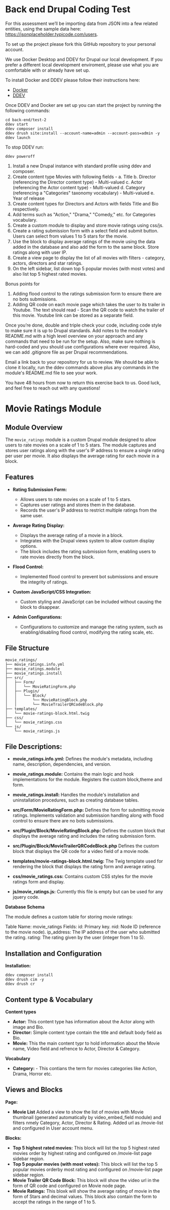 # Back end Drupal Coding Test

For this assessment we’ll be importing data from JSON into a few related entities, using the sample data here: https://jsonplaceholder.typicode.com/users.

To set up the project please fork this GitHub repository to your personal account.  

We use Docker Desktop and DDEV for Drupal our local development. If you prefer a different local development enviroment, please use what you are comfortable with or already have set up.

To install Docker and DDEV please follow their instructions here: 
* [Docker](https://ddev.readthedocs.io/en/latest/users/install/docker-installation/)
* [DDEV](https://ddev.readthedocs.io/en/latest/users/install/ddev-installation/)

Once DDEV and Docker are set up you can start the project by running the following commands:

```
cd back-end/test-2
ddev start
ddev composer install
ddev drush site:install --account-name=admin --account-pass=admin -y
ddev launch
```

To stop DDEV run:
```
ddev poweroff
```

1. Install a new Drupal instance with standard profile using ddev and composer.
2. Create content type Movies with following fields -
  a. Title
  b. Director  (referencing the Director content type) - Multi-valued
  c. Actor (referencing the Actor content type) - Multi-valued
  d. Category (referencing a "Categories" taxonomy vocabulary) - Multi-valued
  e. Year of release
3. Create content types for Directors and Actors with fields Title and Bio respectively.
4. Add terms such as "Action," "Drama," "Comedy," etc. for Categories vocabulary.
5. Create a custom module to display and store movie ratings using css/js.
6. Create a rating submission form with a select field and submit button. Users can select from values 1 to 5 stars for the movie.
7. Use the block to display average ratings of the movie using the data added in the database and also add the form to the same block.
  Store ratings along with user IP.
8. Create a view page to display the list of all movies with filters - category, actors, directors and star ratings.
9. On the left sidebar, list down top 5 popular movies (with most votes) and also list top 5 highest rated movies.

Bonus points for
  1. Adding flood control to the ratings submission form to ensure there are no bots submissions.
  2. Adding QR code on each movie page which takes the user to its trailer in Youtube. The text should read - Scan the QR code to watch the trailer of this movie. Youtube link can be stored as a separate field.


Once you’re done, double and triple check your code, including code style to make sure it is up to Drupal standards. Add notes to the module's README.md with a high level overview on your approach and any commands that need to be run for the setup. Also, make sure nothing is hard-coded and you should use configurations where ever required. Also, we can add .gitignore file as per Drupal recommendations.

Email a link back to your repository for us to review. We should be able to clone it locally, run the ddev commands above plus any commands in the module's README.md file to see your work.

You have 48 hours from now to return this exercise back to us. Good luck, and feel free to reach out with any questions!


# Movie Ratings Module

## Module Overview
The `movie_ratings` module is a custom Drupal module designed to allow users to rate movies on a scale of 1 to 5 stars. The module captures and stores user ratings along with the user's IP address to ensure a single rating per user per movie. It also displays the average rating for each movie in a block.

## Features
- **Rating Submission Form:**
  - Allows users to rate movies on a scale of 1 to 5 stars.
  - Captures user ratings and stores them in the database.
  - Records the user's IP address to restrict multiple ratings from the same user.

- **Average Rating Display:**
  - Displays the average rating of a movie in a block.
  - Integrates with the Drupal views system to allow custom display options.
  - The block includes the rating submission form, enabling users to rate movies directly from the block.

- **Flood Control:**
  - Implemented flood control to prevent bot submissions and ensure the integrity of ratings.

- **Custom JavaScript/CSS Integration:**
  - Custom styling and JavaScript can be included without causing the block to disappear.

- **Admin Configurations:**
  - Configurations to customize and manage the rating system, such as enabling/disabling flood control, modifying the rating scale, etc.

## File Structure

```plaintext
movie_ratings/
├── movie_ratings.info.yml
├── movie_ratings.module
├── movie_ratings.install
├── src/
│   ├── Form/
│   │   └── MovieRatingForm.php
│   ├── Plugin/
│   │   └── Block/
│   │       └── MovieRatingBlock.php
│   │       └── MovieTrailerQRCodeBlock.php
├── templates/
│   └── movie-ratings-block.html.twig
├── css/
│   └── movie_ratings.css
└── js/
    └── movie_ratings.js
```


## File Descriptions:

- **movie_ratings.info.yml:**
  Defines the module's metadata, including name, description, dependencies, and version.

- **movie_ratings.module:**
  Contains the main logic and hook implementations for the module.
  Registers the custom block,theme and form.

- **movie_ratings.install:**
  Handles the module's installation and uninstallation procedures, such as creating database tables.

- **src/Form/MovieRatingForm.php:**
  Defines the form for submitting movie ratings.
  Implements validation and submission handling along with flood control to ensure there are no bots submissions.

- **src/Plugin/Block/MovieRatingBlock.php:**
  Defines the custom block that displays the average rating and includes the rating submission form.

- **src/Plugin/Block/MovieTrailerQRCodeBlock.php**
  Defines the custom block that displays the QR code for a video field of a movie node.

- **templates/movie-ratings-block.html.twig:**
  The Twig template used for rendering the block that displays the rating form and average rating.

- **css/movie_ratings.css:**
  Contains custom CSS styles for the movie ratings form and display.

- **js/movie_ratings.js:**
  Currently this file is empty but can be used for any jquery code.

**Database Schema**

The module defines a custom table for storing movie ratings:

Table Name: movie_ratings
Fields:
id: Primary key.
nid: Node ID (reference to the movie node).
ip_address: The IP address of the user who submitted the rating.
rating: The rating given by the user (integer from 1 to 5).

## Installation and Configuration

**Installation:**
```
ddev composer install
ddev drush cim -y
ddev drush cr
```

## Content type & Vocabulary

**Content types**

- **Actor:** This content type has information about the Actor along with image and Bio.
- **Director:** Simple content type contain the title and default body field as Bio.
- **Movie:** This the main content typr to hold information about the Movie name, Video field and refrence to Actor, Director & Category.

**Vocabulary** 

- **Category:** - This contians the term for movies categories like Action, Drama, Horror etc.

## Views and Blocks

**Page:**

- **Movie List**
  Added a view to show the list of movies with Movie thumbnail (generated automatically by video_embed_field module) and filters nmely Category, Actor, Director & Rating. Added url as /movie-list and configured in User account menu.

**Blocks:**

- **Top 5 highest rated movies:**
  This block will list the top 5 highest rated movies order by highest rating and configured on /movie-list page sidebar region.
- **Top 5 popular movies (with most votes):**
  This block will list the top 5 popular movies orderby most rating and configured on /movie-list page sidebar region.
- **Movie Trailer QR Code Block:**
  This block will show the video url in the form of QR code and configured on Movie node page.
- **Movie Ratings:**
  This bloxk will show the average rating of movie in the form of Stars and decimal values. This block also contain the form to accept the ratings in the range of 1 to 5.
